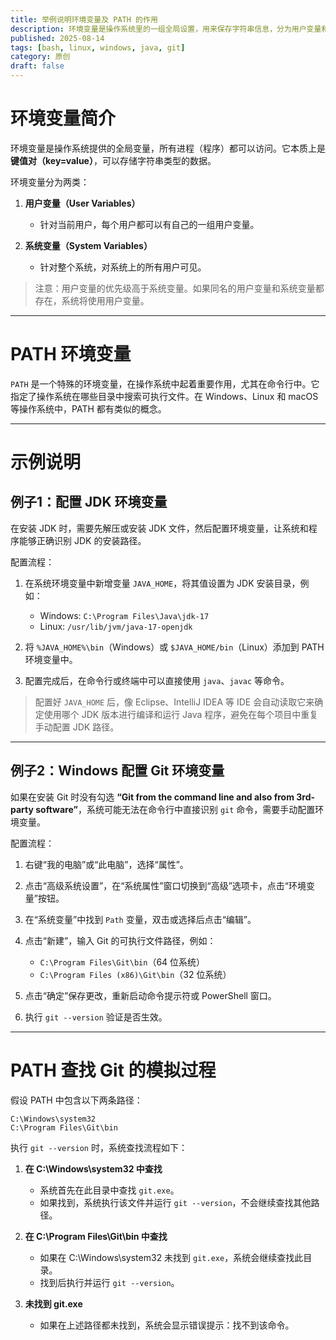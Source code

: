 ```yaml
---
title: ​举例说明环境变量及 PATH 的作用
description: 环境变量是操作系统里的一组全局设置，用来保存字符串信息，分为用户变量和系统变量，且用户变量会覆盖同名的系统变量。PATH 是其中很重要的一项，决定了系统去哪些目录找可执行文件。本文通过 JDK 和 Git 的配置示例，演示了环境变量和 PATH 的设置过程，并用一个小模拟说明系统是如何一步步查找命令的，让读者更直观地理解它在命令行里的作用。
published: 2025-08-14
tags: [bash, linux, windows, java, git]
category: 原创
draft: false
---
```


# 环境变量简介

环境变量是操作系统提供的全局变量，所有进程（程序）都可以访问。它本质上是**键值对（key=value）**，可以存储字符串类型的数据。

环境变量分为两类：

1. **用户变量（User Variables）**

   * 针对当前用户，每个用户都可以有自己的一组用户变量。

2. **系统变量（System Variables）**

   * 针对整个系统，对系统上的所有用户可见。

> 注意：用户变量的优先级高于系统变量。如果同名的用户变量和系统变量都存在，系统将使用用户变量。

---

# PATH 环境变量

`PATH` 是一个特殊的环境变量，在操作系统中起着重要作用，尤其在命令行中。它指定了操作系统在哪些目录中搜索可执行文件。在 Windows、Linux 和 macOS 等操作系统中，PATH 都有类似的概念。

---

# 示例说明

## 例子1：配置 JDK 环境变量

在安装 JDK 时，需要先解压或安装 JDK 文件，然后配置环境变量，让系统和程序能够正确识别 JDK 的安装路径。

配置流程：

1. 在系统环境变量中新增变量 `JAVA_HOME`，将其值设置为 JDK 安装目录，例如：

   * Windows: `C:\Program Files\Java\jdk-17`
   * Linux: `/usr/lib/jvm/java-17-openjdk`

2. 将 `%JAVA_HOME%\bin`（Windows）或 `$JAVA_HOME/bin`（Linux）添加到 PATH 环境变量中。

3. 配置完成后，在命令行或终端中可以直接使用 `java`、`javac` 等命令。

> 配置好 `JAVA_HOME` 后，像 Eclipse、IntelliJ IDEA 等 IDE 会自动读取它来确定使用哪个 JDK 版本进行编译和运行 Java 程序，避免在每个项目中重复手动配置 JDK 路径。

---

## 例子2：Windows 配置 Git 环境变量

如果在安装 Git 时没有勾选 **“Git from the command line and also from 3rd-party software”**，系统可能无法在命令行中直接识别 `git` 命令，需要手动配置环境变量。

配置流程：

1. 右键“我的电脑”或“此电脑”，选择“属性”。
2. 点击“高级系统设置”，在“系统属性”窗口切换到“高级”选项卡，点击“环境变量”按钮。
3. 在“系统变量”中找到 `Path` 变量，双击或选择后点击“编辑”。
4. 点击“新建”，输入 Git 的可执行文件路径，例如：

   * `C:\Program Files\Git\bin`（64 位系统）
   * `C:\Program Files (x86)\Git\bin`（32 位系统）
5. 点击“确定”保存更改，重新启动命令提示符或 PowerShell 窗口。
6. 执行 `git --version` 验证是否生效。

---

# PATH 查找 Git 的模拟过程

假设 PATH 中包含以下两条路径：

```
C:\Windows\system32
C:\Program Files\Git\bin
```

执行 `git --version` 时，系统查找流程如下：

1. **在 C:\Windows\system32 中查找**

   * 系统首先在此目录中查找 `git.exe`。
   * 如果找到，系统执行该文件并运行 `git --version`，不会继续查找其他路径。

2. **在 C:\Program Files\Git\bin 中查找**

   * 如果在 C:\Windows\system32 未找到 `git.exe`，系统会继续查找此目录。
   * 找到后执行并运行 `git --version`。

3. **未找到 git.exe**

   * 如果在上述路径都未找到，系统会显示错误提示：找不到该命令。
